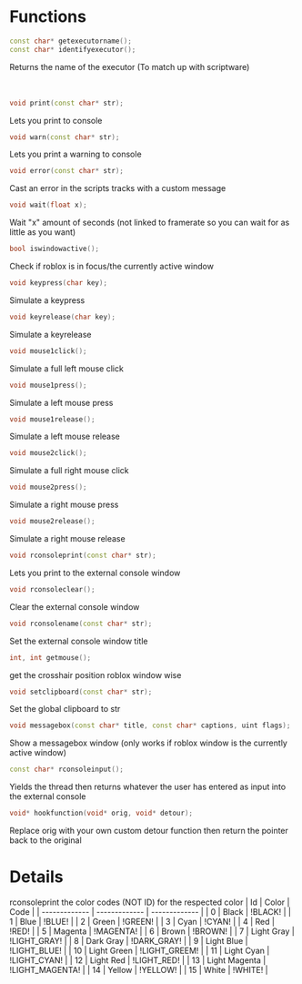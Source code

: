 # Functions

```cpp
const char* getexecutorname();
const char* identifyexecutor();
```
Returns the name of the executor (To match up with scriptware)
</br> </br> </br>

```cpp
void print(const char* str);
```
Lets you print to console
</br>

```cpp
void warn(const char* str);
```
Lets you print a warning to console
</br>

```cpp
void error(const char* str);
```
Cast an error in the scripts tracks with a custom message
</br>

```cpp
void wait(float x);
```
Wait "x" amount of seconds (not linked to framerate so you can wait for as little as you want)
</br>

```cpp
bool iswindowactive();
```
Check if roblox is in focus/the currently active window
</br>

```cpp
void keypress(char key);
```
Simulate a keypress
</br>

```cpp
void keyrelease(char key);
```
Simulate a keyrelease
</br>

```cpp
void mouse1click();
```
Simulate a full left mouse click
</br>

```cpp
void mouse1press();
```
Simulate a left mouse press
</br>

```cpp
void mouse1release();
```
Simulate a left mouse release
</br>

```cpp
void mouse2click();
```
Simulate a full right mouse click
</br>

```cpp
void mouse2press();
```
Simulate a right mouse press
</br>

```cpp
void mouse2release();
```
Simulate a right mouse release
</br>

```cpp
void rconsoleprint(const char* str);
```
Lets you print to the external console window
</br>

```cpp
void rconsoleclear();
```
Clear the external console window
</br>

```cpp
void rconsolename(const char* str);
```
Set the external console window title
</br>

```cpp
int, int getmouse();
```
get the crosshair position roblox window wise
</br>

```cpp
void setclipboard(const char* str);
```
Set the global clipboard to str
</br>

```cpp
void messagebox(const char* title, const char* captions, uint flags);
```
Show a messagebox window (only works if roblox window is the currently active window)
</br>

```cpp
const char* rconsoleinput();
```
Yields the thread then returns whatever the user has entered as input into the external console
</br>

```cpp
void* hookfunction(void* orig, void* detour);
```
Replace orig with your own custom detour function then return the pointer back to the original

# Details

rconsoleprint the color codes (NOT ID) for the respected color
| Id | Color  | Code |
| ------------- | ------------- | ------------- |
| 0 | Black  | !BLACK!  |
| 1 | Blue | !BLUE! |
| 2 | Green | !GREEN! |
| 3 | Cyan | !CYAN! |
| 4 | Red | !RED! |
| 5 | Magenta | !MAGENTA! |
| 6 | Brown | !BROWN! |
| 7 | Light Gray | !LIGHT_GRAY! |
| 8 | Dark Gray | !DARK_GRAY! |
| 9 | Light Blue  | !LIGHT_BLUE! |
| 10 | Light Green | !LIGHT_GREEM! |
| 11 | Light Cyan | !LIGHT_CYAN! |
| 12 | Light Red | !LIGHT_RED! |
| 13 | Light Magenta | !LIGHT_MAGENTA! |
| 14 | Yellow | !YELLOW! |
| 15 | White | !WHITE! |
